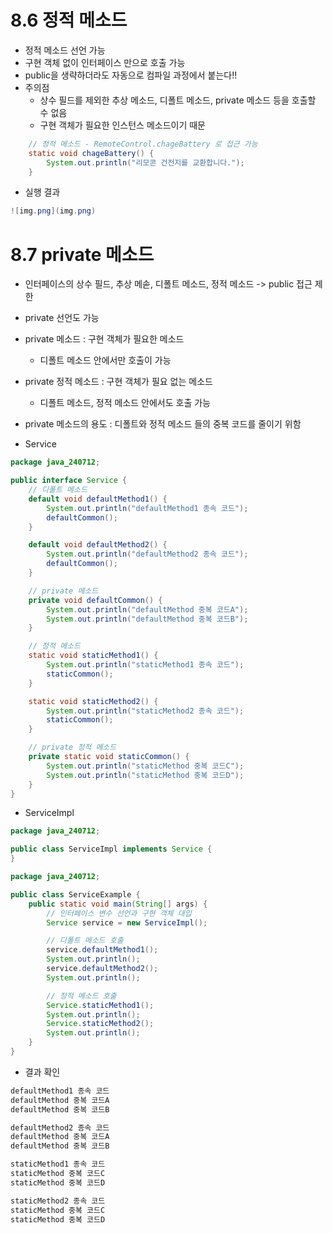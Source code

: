 # 8.6 정적 메소드
- 정적 메소드 선언 가능
- 구현 객체 없이 인터페이스 만으로 호출 가능
- public을 생략하더라도 자동으로 컴파일 과정에서 붙는다!!
- 주의점 
  - 상수 필드를 제외한 추상 메소드, 디폴트 메소드, private 메소드 등을 호출할 수 없음
  - 구현 객체가 필요한 인스턴스 메소드이기 때문

```java
    // 정적 메소드 - RemoteControl.chageBattery 로 접근 가능
    static void chageBattery() {
        System.out.println("리모콘 건전지를 교환합니다.");
    }
```

- 실행 결과
```java
![img.png](img.png)
```

# 8.7 private 메소드
- 인터페이스의 상수 필드, 추상 메솓, 디폴트 메소드, 정적 메소드 -> public 접근 제한
- private 선언도 가능
- private 메소드 : 구현 객체가 필요한 메소드
  - 디폴트 메소드 안에서만 호출이 가능
- private 정적 메소드 : 구현 객체가 필요 없는 메소드
  - 디폴트 메소드, 정적 메소드 안에서도 호출 가능
- private 메소드의 용도 : 디폴트와 정적 메소드 들의 중복 코드를 줄이기 위함

- Service
```java
package java_240712;

public interface Service {
    // 디폴트 메소드
    default void defaultMethod1() {
        System.out.println("defaultMethod1 종속 코드");
        defaultCommon();
    }

    default void defaultMethod2() {
        System.out.println("defaultMethod2 종속 코드");
        defaultCommon();
    }

    // private 메소드
    private void defaultCommon() {
        System.out.println("defaultMethod 중복 코드A");
        System.out.println("defaultMethod 중복 코드B");
    }

    // 정적 메소드
    static void staticMethod1() {
        System.out.println("staticMethod1 종속 코드");
        staticCommon();
    }

    static void staticMethod2() {
        System.out.println("staticMethod2 종속 코드");
        staticCommon();
    }

    // private 정적 메소드
    private static void staticCommon() {
        System.out.println("staticMethod 중복 코드C");
        System.out.println("staticMethod 중복 코드D");
    }
}

```

- ServiceImpl
```java
package java_240712;

public class ServiceImpl implements Service {
}

```

```java
package java_240712;

public class ServiceExample {
    public static void main(String[] args) {
        // 인터페이스 변수 선언과 구현 객체 대입
        Service service = new ServiceImpl();

        // 디폴트 메소드 호출
        service.defaultMethod1();
        System.out.println();
        service.defaultMethod2();
        System.out.println();

        // 정적 메소드 호출
        Service.staticMethod1();
        System.out.println();
        Service.staticMethod2();
        System.out.println();
    }
}

```

- 결과 확인
```java
defaultMethod1 종속 코드
defaultMethod 중복 코드A
defaultMethod 중복 코드B

defaultMethod2 종속 코드
defaultMethod 중복 코드A
defaultMethod 중복 코드B

staticMethod1 종속 코드
staticMethod 중복 코드C
staticMethod 중복 코드D

staticMethod2 종속 코드
staticMethod 중복 코드C
staticMethod 중복 코드D

```